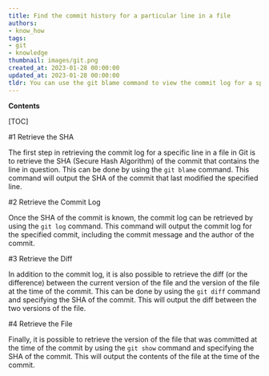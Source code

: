 ```yaml
---
title: Find the commit history for a particular line in a file
authors:
- know_how
tags:
- git
- knowledge
thumbnail: images/git.png
created_at: 2023-01-28 00:00:00
updated_at: 2023-01-28 00:00:00
tldr: You can use the git blame command to view the commit log for a specific line in a file in Git.
---
```


**Contents**

[TOC]

#1 Retrieve the SHA

The first step in retrieving the commit log for a specific line in a file in Git is to retrieve the SHA (Secure Hash Algorithm) of the commit that contains the line in question. This can be done by using the `git blame` command. This command will output the SHA of the commit that last modified the specified line.

#2 Retrieve the Commit Log

Once the SHA of the commit is known, the commit log can be retrieved by using the `git log` command. This command will output the commit log for the specified commit, including the commit message and the author of the commit.

#3 Retrieve the Diff

In addition to the commit log, it is also possible to retrieve the diff (or the difference) between the current version of the file and the version of the file at the time of the commit. This can be done by using the `git diff` command and specifying the SHA of the commit. This will output the diff between the two versions of the file.

#4 Retrieve the File

Finally, it is possible to retrieve the version of the file that was committed at the time of the commit by using the `git show` command and specifying the SHA of the commit. This will output the contents of the file at the time of the commit.
